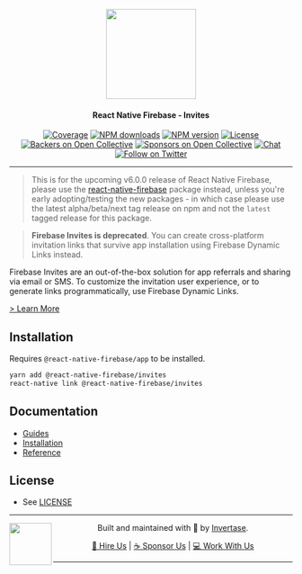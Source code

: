 <p align="center">
  <a href="https://invertase.io/oss/react-native-firebase">
    <img width="160px" src="https://i.imgur.com/JIyBtKW.png"><br/>
  </a>
  <h4 align="center">React Native Firebase - Invites</h2>
</p>

<p align="center">
  <a href="https://api.rnfirebase.io/coverage/invites/detail"><img src="https://api.rnfirebase.io/coverage/invites/badge?style=flat-square" alt="Coverage"></a>
  <a href="https://www.npmjs.com/package/@react-native-firebase/invites"><img src="https://img.shields.io/npm/dm/@react-native-firebase/invites.svg?style=flat-square" alt="NPM downloads"></a>
  <a href="https://www.npmjs.com/package/@react-native-firebase/invites"><img src="https://img.shields.io/npm/v/@react-native-firebase/invites.svg?style=flat-square" alt="NPM version"></a>
  <a href="/LICENSE"><img src="https://img.shields.io/npm/l/react-native-firebase.svg?style=flat-square" alt="License"></a>
  <a href="#backers"><img src="https://opencollective.com/react-native-firebase/backers/badge.svg?style=flat-square" alt="Backers on Open Collective"></a>
  <a href="#sponsors"><img src="https://opencollective.com/react-native-firebase/sponsors/badge.svg?style=flat-square" alt="Sponsors on Open Collective"></a>
  <a href="https://discord.gg/C9aK28N"><img src="https://img.shields.io/discord/295953187817521152.svg?logo=discord&style=flat-square&colorA=7289da&label=discord" alt="Chat"></a>
  <a href="https://twitter.com/rnfirebase"><img src="https://img.shields.io/twitter/follow/rnfirebase.svg?style=social&label=Follow" alt="Follow on Twitter"></a>
</p>

---

> This is for the upcoming v6.0.0 release of React Native Firebase, please use the [react-native-firebase](https://www.npmjs.com/package/react-native-firebase) package instead, unless you're early adopting/testing the new packages - in which case please use the latest alpha/beta/next tag release on npm and not the `latest` tagged release for this package.

> **Firebase Invites is deprecated**. You can create cross-platform invitation links that survive app installation using Firebase Dynamic Links instead.

Firebase Invites are an out-of-the-box solution for app referrals and sharing via email or SMS. To customize the invitation user experience, or to generate links programmatically, use Firebase Dynamic Links.

[> Learn More](https://firebase.google.com/docs/invites/)

## Installation

Requires `@react-native-firebase/app` to be installed.

```bash
yarn add @react-native-firebase/invites
react-native link @react-native-firebase/invites
```

## Documentation

- [Guides](https://invertase.io/oss/react-native-firebase/guides?tags=invites)
- [Installation](https://invertase.io/oss/react-native-firebase/v6/invites)
- [Reference](https://invertase.io/oss/react-native-firebase/v6/invites/reference)

## License

- See [LICENSE](/LICENSE)

---

<p>
  <img align="left" width="75px" src="https://static.invertase.io/assets/invertase-logo-small.png"> 
  <p align="center">  
    Built and maintained with 💛 by <a href="https://invertase.io">Invertase</a>.
  </p>
  <p align="center">  
    <a href="https://invertase.io/hire-us">💼 Hire Us</a> | 
    <a href="https://opencollective.com/react-native-firebase">☕️ Sponsor Us</a> | 
    <a href="https://opencollective.com/jobs">‍💻 Work With Us</a>
  </p>
</p>

---
